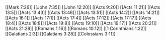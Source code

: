 [[Mark 7:26]]
[[John 7:35]]
[[John 12:20]]
[[Acts 9:20]]
[[Acts 11:21]]
[[Acts 13:5]]
[[Acts 13:43]]
[[Acts 13:46]]
[[Acts 13:51]]
[[Acts 14:2]]
[[Acts 14:21]]
[[Acts 16:1]]
[[Acts 17:1]]
[[Acts 17:4]]
[[Acts 17:12]]
[[Acts 17:17]]
[[Acts 18:4]]
[[Acts 18:8]]
[[Acts 19:8]]
[[Acts 19:10]]
[[Acts 19:17]]
[[Acts 20:21]]
[[Acts 21:28]]
[[Romans 1:16]]
[[Romans 10:12]]
[[1 Corinthians 1:22]]
[[Galatians 2:3]]
[[Galatians 3:28]]
[[Colossians 3:11]]
